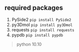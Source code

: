 ## required packages
1. PySide2
    ```pip install PySide2```
2. py3Dmol
    ```pip install py3Dmol```
3. requests
    ```pip install requests```
4. pypdb
    ```pip install pypdb```


> python 10.10